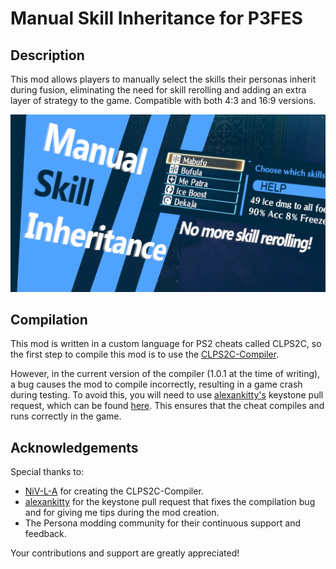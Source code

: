 # Manual Skill Inheritance for P3FES
## Description
This mod allows players to manually select the skills their personas inherit during fusion, eliminating the need for skill rerolling and adding an extra layer of strategy to the game. Compatible with both 4:3 and 16:9 versions.

![](https://github.com/teolicht505/-P3FES-Manual-Skill-Inheritance/blob/c39b95f1a15be154f52494433f3e6489259296e4/4_3_Manual_Inheritance/Preview.png)

## Compilation
This mod is written in a custom language for PS2 cheats called CLPS2C, so the first step to compile this mod is to use the [CLPS2C-Compiler](https://github.com/NiV-L-A/CLPS2C-Compiler/tree/master).

However, in the current version of the compiler (1.0.1 at the time of writing), a bug causes the mod to compile incorrectly, resulting in a game crash during testing. To avoid this, you will need to use [alexankitty's](https://github.com/alexankitty) keystone pull request, which can be found [here](https://github.com/alexankitty/keystone). This ensures that the cheat compiles and runs correctly in the game.

## Acknowledgements
Special thanks to:

- [NiV-L-A](https://github.com/NiV-L-A) for creating the CLPS2C-Compiler.
- [alexankitty](https://github.com/alexankitty) for the keystone pull request that fixes the compilation bug and for giving me tips during the mod creation.
- The Persona modding community for their continuous support and feedback.

Your contributions and support are greatly appreciated!